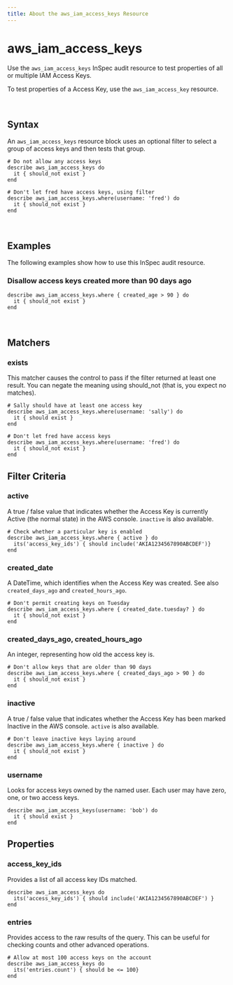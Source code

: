 ```yaml
---
title: About the aws_iam_access_keys Resource
---
```


# aws_iam_access_keys

Use the `aws_iam_access_keys` InSpec audit resource to test properties of all or multiple IAM Access Keys.

To test properties of a Access Key, use the `aws_iam_access_key` resource.

<br>

## Syntax

An `aws_iam_access_keys` resource block uses an optional filter to select a group of access keys and then tests that group.

    # Do not allow any access keys
    describe aws_iam_access_keys do
      it { should_not exist }
    end

    # Don't let fred have access keys, using filter
    describe aws_iam_access_keys.where(username: 'fred') do
      it { should_not exist }
    end    

<br>

## Examples

The following examples show how to use this InSpec audit resource.

### Disallow access keys created more than 90 days ago

    describe aws_iam_access_keys.where { created_age > 90 } do
      it { should_not exist }
    end 

<br>

## Matchers

### exists

This matcher causes the control to pass if the filter returned at least one result. You can negate the meaning using should_not (that is, you expect no matches).

    # Sally should have at least one access key
    describe aws_iam_access_keys.where(username: 'sally') do
      it { should exist }
    end

    # Don't let fred have access keys
    describe aws_iam_access_keys.where(username: 'fred') do
      it { should_not exist }
    end   

## Filter Criteria

### active

A true / false value that indicates whether the Access Key is currently Active (the normal state) in the AWS console.  `inactive` is also available.

    # Check whether a particular key is enabled
    describe aws_iam_access_keys.where { active } do
      its('access_key_ids') { should include('AKIA1234567890ABCDEF')}
    end

### created_date

A DateTime, which identifies when the Access Key was created.  See also `created_days_ago` and `created_hours_ago`.

    # Don't permit creating keys on Tuesday
    describe aws_iam_access_keys.where { created_date.tuesday? } do
      it { should_not exist }
    end

### created_days_ago, created_hours_ago

An integer, representing how old the access key is.

    # Don't allow keys that are older than 90 days
    describe aws_iam_access_keys.where { created_days_ago > 90 } do
      it { should_not exist }
    end

### inactive

A true / false value that indicates whether the Access Key has been marked Inactive in the AWS console.  `active` is also available.

    # Don't leave inactive keys laying around
    describe aws_iam_access_keys.where { inactive } do
      it { should_not exist }
    end

### username

Looks for access keys owned by the named user.  Each user may have zero, one, or two access keys.

    describe aws_iam_access_keys(username: 'bob') do
      it { should exist }
    end

## Properties

### access_key_ids

Provides a list of all access key IDs matched.

    describe aws_iam_access_keys do
      its('access_key_ids') { should include('AKIA1234567890ABCDEF') }
    end

### entries

Provides access to the raw results of the query.  This can be useful for checking counts and other advanced operations.

    # Allow at most 100 access keys on the account
    describe aws_iam_access_keys do
      its('entries.count') { should be <= 100}
    end
